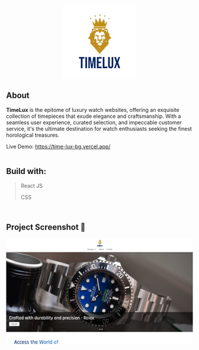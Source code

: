 <div align='center'><img src='https://github.com/Qnkisa/TimeLux/blob/main/public/website-logo.jpg?raw=true'/></div>

## About


__TimeLux__ is the epitome of luxury watch websites, offering an exquisite collection of timepieces that exude elegance and craftsmanship. With a seamless user experience, curated selection, and impeccable customer service, it's the ultimate destination for watch enthusiasts seeking the finest horological treasures.

Live Demo: https://time-lux-bg.vercel.app/
<br>
<br>




## Build with:

> React JS
> 
> CSS

<br>

## Project Screenshot 📸

<div align='center'><img src='https://github.com/Qnkisa/TimeLux/blob/main/public/timelux-hero-real.png?raw=true'/></div>